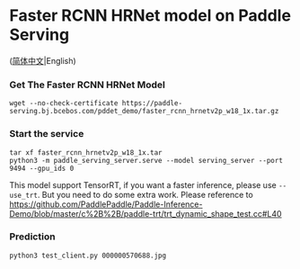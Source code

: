# Faster RCNN HRNet model on Paddle Serving

([简体中文](./README_CN.md)|English)

### Get The Faster RCNN HRNet Model
```
wget --no-check-certificate https://paddle-serving.bj.bcebos.com/pddet_demo/faster_rcnn_hrnetv2p_w18_1x.tar.gz
```

### Start the service
```
tar xf faster_rcnn_hrnetv2p_w18_1x.tar
python3 -m paddle_serving_server.serve --model serving_server --port 9494 --gpu_ids 0
```

This model support TensorRT, if you want a faster inference, please use `--use_trt`. But you need to do some extra work.
Please reference to https://github.com/PaddlePaddle/Paddle-Inference-Demo/blob/master/c%2B%2B/paddle-trt/trt_dynamic_shape_test.cc#L40 


### Prediction
```
python3 test_client.py 000000570688.jpg
```
